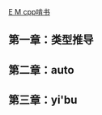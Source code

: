 [E M cpp啃书](https://space.bilibili.com/218427631/channel/seriesdetail?sid=3726019)

## 第一章：类型推导
## 第二章：auto
## 第三章：yi'bu


